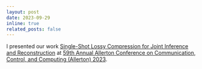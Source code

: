 ```yaml
---
layout: post
date: 2023-09-29
inline: true
related_posts: false
---
```


I presented our work [Single-Shot Lossy Compression for Joint Inference and Reconstruction](https://arxiv.org/abs/2309.16304) at [59th Annual Allerton Conference on Communication, Control, and Computing (Allerton) 2023](https://allerton.csl.illinois.edu/).
